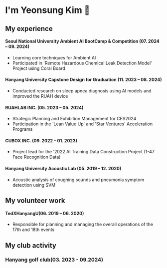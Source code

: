 I'm Yeonsung Kim 👋
===
My experience
---
#### Seoul National University Ambient AI BootCamp & Competition (07. 2024 – 09. 2024)
* Learning core techniques for Ambient AI
* Participated in 'Remote Hazardous Chemical Leak Detection Model' Project using Coral Board

#### Hanyang University Capstone Design for Graduation (11. 2023 – 08. 2024)
* Conducted research on sleep apnea diagnosis using AI models and improved the RUAH device

#### RUAHLAB INC. (05. 2023 – 05. 2024)
* Strategic Planning and Exhibition Management for CES2024
* Participation in the 'Lean Value Up' and 'Star Ventures' Acceleration Programs

#### CUBOX INC. (09. 2022 – 01. 2023)
* Project lead for the '2022 AI Training Data Construction Project (1-47 Face Recognition Data)

#### Hanyang University Acoustic Lab (05. 2019 – 12. 2020)
*  Acoustic analysis of coughing sounds and pneumonia symptom detection using SVM

My volunteer work
---
#### TedXHanyangU(06. 2019 – 06. 2020)
* Responsible for planning and managing the overall operations of the 17th and 18th events

My club activity
---
### Hanyang golf club(03. 2023 - 09.2024)




  

